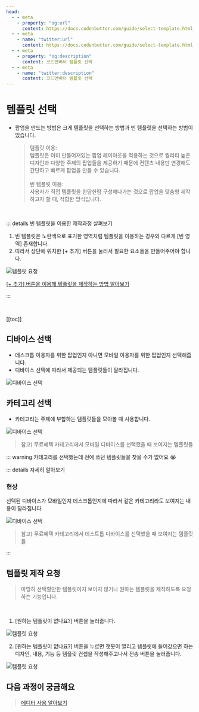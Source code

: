 ```yaml
---
head:
  - - meta
    - property: "og:url"
      content: https://docs.codenbutter.com/guide/select-template.html
  - - meta
    - name: "twitter:url"
      content: https://docs.codenbutter.com/guide/select-template.html
  - - meta
    - property: "og:description"
      content: 코드앤버터 템플릿 선택
  - - meta
    - name: "twitter:description"
      content: 코드앤버터 템플릿 선택
---
```


# 템플릿 선택

- 팝업을 만드는 방법은 크게 템플릿을 선택하는 방법과 빈 템플릿을 선택하는 방법이 있습니다.

  > 템플릿 이용: <br/>
  > 템플릿은 이미 만들어져있는 팝업 레이아웃을 적용하는 것으로 퀄리티 높은 디자인과 다양한 주제의 팝업들을 제공하기 때문에 컨텐츠 내용만 변경해도 간단하고 빠르게 팝업을 만들 수 있습니다. <br/> <br/>
  > 빈 템플릿 이용: <br/>
  > 사용자가 직접 템플릿을 한땀한땀 구성해나가는 것으로 팝업을 맞춤형 제작하고자 할 때, 적합한 방식입니다.

<br/>

::: details 빈 템플릿을 이용한 제작과정 살펴보기

1. 빈 템플릿은 노란색으로 표기한 영역처럼 템플릿을 이용하는 경우와 다르게 [빈 영역] 존재합니다.
1. 따라서 상단에 위치한 [+ 추가] 버튼을 눌러서 필요한 요소들을 만들어주어야 합니다.

![템플릿 요청](./imgs/select-template/section_4.png)

[[+ 추가] 버튼을 이용해 템플릿을 제작하는 방법 알아보기](./detail-editor.md#요소-추가)

:::

<br/>

[[toc]]

## 디바이스 선택

- 데스크톱 이용자를 위한 팝업인지 아니면 모바일 이용자를 위한 팝업인지 선택해줍니다.
- 디바이스 선택에 따라서 제공되는 템플릿들이 달라집니다.

![디바이스 선택](./imgs/select-template/section_1.png)

## 카테고리 선택

- 카테고리는 주제에 부합하는 템플릿들을 모아볼 때 사용합니다.

![디바이스 선택](./imgs/select-template/section_5.png)

> 참고) 무료혜택 카테고리에서 모바일 디바이스를 선택했을 때 보여지는 템플릿들

::: warning 카테고리를 선택했는데 전에 쓰던 템플릿들을 찾을 수가 없어요 😭

::: details 자세히 알아보기

### 현상

선택된 디바이스가 모바일인지 데스크톱인지에 따라서 같은 카테고리라도 보여지는 내용이 달라집니다.

![디바이스 선택](./imgs/select-template/section_6.png)

> 참고) 무료혜택 카테고리에서 데스트톱 디바이스를 선택했을 때 보여지는 템플릿들

:::

## 템플릿 제작 요청

> 마땅히 선택할만한 템플릿이지 보이지 않거나 원하는 템플릿을 제작하도록 요청하는 기능입니다.

<br/>

1. [원하는 템플릿이 없나요?] 버튼을 눌러줍니다.

![템플릿 요청](./imgs/select-template/section_2.png)

2. [원하는 템플릿이 없나요?] 버튼을 누르면 챗봇이 열리고 템플릿에 들어갔으면 하는 디자인, 내용, 기능 등 템플릿 컨셉을 작성해주고나서 전송 버튼을 눌러줍니다.

![템플릿 요청](./imgs/select-template/section_3.png)

## 다음 과정이 궁금해요

> [에디터 사용 알아보기](./enter-editor.md)
